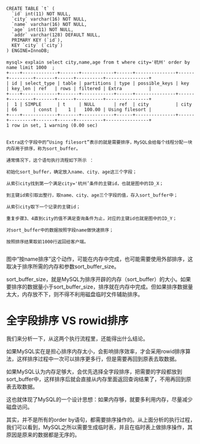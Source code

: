 

```
CREATE TABLE `t` (
  `id` int(11) NOT NULL,
  `city` varchar(16) NOT NULL,
  `name` varchar(16) NOT NULL,
  `age` int(11) NOT NULL,
  `addr` varchar(128) DEFAULT NULL,
  PRIMARY KEY (`id`),
  KEY `city` (`city`)
) ENGINE=InnoDB;

mysql> explain select city,name,age from t where city='杭州' order by name limit 1000  ;
+----+-------------+-------+------------+------+---------------+------+---------+-------+------+----------+----------------+
| id | select_type | table | partitions | type | possible_keys | key  | key_len | ref   | rows | filtered | Extra          |
+----+-------------+-------+------------+------+---------------+------+---------+-------+------+----------+----------------+
|  1 | SIMPLE      | t     | NULL       | ref  | city          | city | 66      | const |    1 |   100.00 | Using filesort |
+----+-------------+-------+------------+------+---------------+------+---------+-------+------+----------+----------------+
1 row in set, 1 warning (0.00 sec)


Extra这个字段中的“Using filesort”表示的就是需要排序，MySQL会给每个线程分配一块内存用于排序，称为sort_buffer。

```

```
通常情况下，这个语句执行流程如下所示 ：

初始化sort_buffer，确定放入name、city、age这三个字段；

从索引city找到第一个满足city='杭州’条件的主键id，也就是图中的ID_X；

到主键id索引取出整行，取name、city、age三个字段的值，存入sort_buffer中；

从索引city取下一个记录的主键id；

重复步骤3、4直到city的值不满足查询条件为止，对应的主键id也就是图中的ID_Y；

对sort_buffer中的数据按照字段name做快速排序；

按照排序结果取前1000行返回给客户端。


```
图中“按name排序”这个动作，可能在内存中完成，也可能需要使用外部排序，这取决于排序所需的内存和参数sort_buffer_size。

sort_buffer_size，就是MySQL为排序开辟的内存（sort_buffer）的大小。如果要排序的数据量小于sort_buffer_size，排序就在内存中完成。但如果排序数据量太大，内存放不下，则不得不利用磁盘临时文件辅助排序。




# 全字段排序 VS rowid排序
我们来分析一下，从这两个执行流程里，还能得出什么结论。

如果MySQL实在是担心排序内存太小，会影响排序效率，才会采用rowid排序算法，这样排序过程中一次可以排序更多行，但是需要再回到原表去取数据。

如果MySQL认为内存足够大，会优先选择全字段排序，把需要的字段都放到sort_buffer中，这样排序后就会直接从内存里面返回查询结果了，不用再回到原表去取数据。

这也就体现了MySQL的一个设计思想：如果内存够，就要多利用内存，尽量减少磁盘访问。


其实，并不是所有的order by语句，都需要排序操作的。从上面分析的执行过程，我们可以看到，MySQL之所以需要生成临时表，并且在临时表上做排序操作，其原因是原来的数据都是无序的。